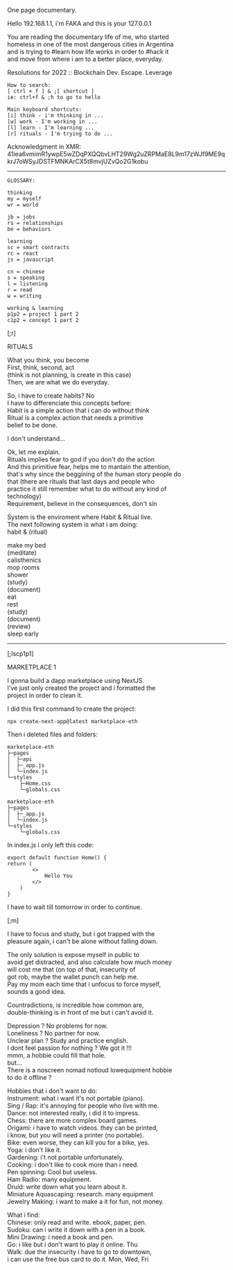 One page documentary.  
    
Hello 192.168.1.1, i'm FAKA and this is your 127.0.0.1  

You are reading the documentary life of me, who started  
homeless in one of the most dangerous cities in Argentina  
and is trying to #learn how life works in order to #hack it  
and move from where i am to a better place, everyday.  
  
Resolutions for 2022 :: Blockchain Dev. Escape. Leverage  

    How to search:  
    [ ctrl + f ] & ;[ shortcut ]  
    ie: ctrl+f & ;h to go to hello  
    
    Main keyboard shortcuts:  
    [i] think - i'm thinking in ...  
    [w] work - I'm working in ...
    [l] learn - I'm learning ...
    [r] rituals - I'm trying to do ...

Acknowledgment in XMR:  
41iea6vmimR1ywpE5wZDqPXQQbvLHT29Wg2uZRPMaE8L9m17zWJf9ME9qkrJ7oWSyJDSTFMNKArCX5t8mvjUZvQo2G1kobu  

  ---  

    GLOSSARY:  
    
    thinking
    my = myself
    wr = world  

    jb = jobs
    rs = relationships
    be = behaviors

    learning
    sc = smart contracts  
    rc = react
    js = javascript  

    cn = chinese  
    s = speaking  
    l = listening  
    r = read  
    w = writing  

    working & learning
    p1p2 = project 1 part 2 
    c1p2 = concept 1 part 2  
      
[;r]  

RITUALS  

What you think, you become  
First, think, second, act  
(think is not planning, is create in this case)    
Then, we are what we do everyday.  

So, i have to create habits? No  
I have to differenciate this concepts before:  
Habit is a simple action that i can do without think  
Ritual is a complex action that needs a primitive  
belief to be done.  

I don't understand...  

Ok, let me explain.  
Rituals implies fear to god if you don't do the action  
And this primitive fear, helps me to mantain the attention,  
that's why since the beggining of the human story people do  
that (there are rituals that last days and people who  
practice it still remember what to do without any kind of  
technology)  
Requirement, believe in the consequences, don't sin

System is the enviroment where Habit & Ritual live.  
The next following system is what i am doing:  
habit & (ritual)  

make my bed  
(meditate)  
calisthenics  
mop rooms  
shower  
(study)  
(document)  
eat  
rest  
(study)  
(document)  
(review)  
sleep early  

---

[;lscp1p1]  

MARKETPLACE 1  
  
I gonna build a dapp marketplace using NextJS.  
I've just only created the project and i formatted the  
project in order to clean it.  
  
I did this first command to create the project:  
  
    npx create-next-app@latest marketplace-eth
    
Then i deleted files and folders:  

    marketplace-eth
    ├─pages
    │  ├─api
    │  ├─_app.js
    │  └─index.js
    └─styles
        ├─Home.css
        └─globals.css

    marketplace-eth
    ├─pages
    │  ├─_app.js
    │  └─index.js
    └─styles
        └─globals.css

In index.js i only left this code:

    export default function Home() {
    return (
            <>
                Hello You
            </>
        )
    }

I have to wait till tomorrow in order to continue.

[;m]

I have to focus and study, but i got trapped with the  
pleasure again, i can't be alone without falling down.  

The only solution is expose myself in public to  
avoid get distracted, and also calculate how much money  
will cost me that (on top of that, insecurity of  
got rob, maybe the wallet punch can help me.  
Pay my mom each time that i unfocus to force myself,  
sounds a good idea.

Countradictions, is incredible how common are,  
double-thinking is in front of me but i can't avoid it.  

Depression ? No problems for now.  
Loneliness ? No partner for now.  
Unclear plan ? Study and practice english.  
I dont feel passion for nothing ? We got it !!!  
mmm, a hobbie could fill that hole.  
but...  
There is a noscreen nomad notloud lowequipment hobbie  
to do it offline ?  

Hobbies that i don't want to do:  
Instrument: what i want it's not portable (piano).  
Sing / Rap: it's annoying for people who live with me.  
Dance: not interested really, i did it to impress.  
Chess: there are more complex board games.  
Origami: i have to watch videos. they can be printed,  
i know, but you will need a printer (no portable).  
Bike: even worse, they can kill you for a bike, yes.  
Yoga: i don't like it.  
Gardening: i't not portable unfortunately.  
Cooking: i don't like to cook more than i need.  
Pen spinning: Cool but useless.  
Ham Radio: many equipment.  
Druid: write down what you learn about it.  
Miniature Aquascaping: research. many equipment  
Jewelry Making: i want to make a it for fun, not money.  

What i find:  
Chinese: only read and write. ebook, paper, pen.  
Sudoku: can i write it down with a pen in a book.  
Mini Drawing: i need a book and pen.  
Go: i like but i don't want to play it online. Thu  
Walk: due the insecurity i have to go to downtown,  
i can use the free bus card to do it. Mon, Wed, Fri  